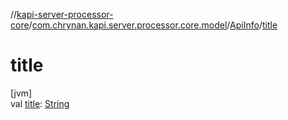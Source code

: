 //[kapi-server-processor-core](../../../index.md)/[com.chrynan.kapi.server.processor.core.model](../index.md)/[ApiInfo](index.md)/[title](title.md)

# title

[jvm]\
val [title](title.md): [String](https://kotlinlang.org/api/latest/jvm/stdlib/kotlin/-string/index.html)
